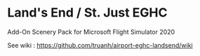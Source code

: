 # Land's End / St. Just EGHC
Add-On Scenery Pack for Microsoft Flight Simulator 2020

See wiki : https://github.com/truanh/airport-eghc-landsend/wiki
